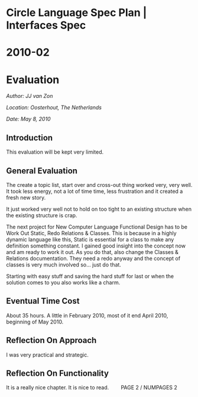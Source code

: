 ﻿Circle Language Spec Plan | Interfaces Spec
==========================================

2010-02
=======

Evaluation
==========


*Author: JJ van Zon*

*Location: Oosterhout, The Netherlands*

*Date: May 8, 2010*
## **Introduction**
This evaluation will be kept very limited.
## **General Evaluation**
The create a topic list, start over and cross-out thing worked very, very well. It took less energy, not a lot of time time, less frustration and it created a fresh new story.

It just worked very well not to hold on too tight to an existing structure when the existing structure is crap.

The next project for New Computer Language Functional Design has to be Work Out Static, Redo Relations & Classes. This is because in a highly dynamic language like this, Static is essential for a class to make any definition something constant. I gained good insight into the concept now and am ready to work it out. As you do that, also change the Classes & Relations documentation. They need a redo anyway and the concept of classes is very much involved so… just do that.

Starting with easy stuff and saving the hard stuff for last or when the solution comes to you also works like a charm.
## **Eventual Time Cost**
About 35 hours. A little in February 2010, most of it end April 2010, beginning of May 2010.
## **Reflection On Approach**
I was very practical and strategic.
## **Reflection On Functionality**
It is a really nice chapter. It is nice to read.
`	 `PAGE 2 /  NUMPAGES 2

